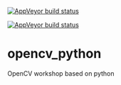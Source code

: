 [![AppVeyor build status](https://ci.appveyor.com/api/github/3y5vy0c2vexvg79u?svg=true
)](https://ci.appveyor.com/project/pirahansiah/opencv-python?branch=master)

[![AppVeyor build status](https://ci.appveyor.com/api/projects/status/3y5vy0c2vexvg79u/branch/master?svg=true
)](https://ci.appveyor.com/project/pirahansiah/opencv-python)


# opencv_python
OpenCV workshop based on python 

